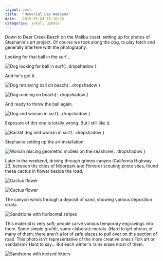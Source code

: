 ```yaml
---
layout: post
title:  "Memorial Day Weekend"
date:   2015-05-24 15:10:26
categories: jekyll update
---
```

Down to Deer Creek Beach on the Malibu coast, setting up for photos of Stephanie's art project.  Of course we took along the dog, to play fetch and generally interfere with the photography.  

Looking for that ball in the surf...  


![Dog looking for ball in surf](/images/memorial_day_2015/dog_in_surf_1.png){: .dropshadow }  

And he's got it.  

![Dog retrieving ball on beach](/images/memorial_day_2015/dog_in_surf2.png){: .dropshadow }  
  
![Dog running on beach](/images/memorial_day_2015/dog_in_surf_3.png){: .dropshadow }  

And ready to throw the ball again.  

![Dog and woman in surf](/images/memorial_day_2015/in_surf.png){: .dropshadow }  

Exposure of this one is totally wrong.   But I still like it.  

![Backlit dog and woman in surf](/images/memorial_day_2015/in_surf2.png){: .dropshadow }  

Stephanie setting up the art installation.  

![Woman placing geometric models on the seashore](/images/memorial_day_2015/setting_art.png){: .dropshadow }  

Later in the weekend, driving through grimes canyon (California Highway 23, between the cities of Moorpark and Filmore) scouting photo sites, found these cactus in flower beside the road.  

![Cactus flower](/images/memorial_day_2015/roadside_cactus_flower.png)  

![Cactus flower](/images/memorial_day_2015/roadside_cactus_flower2.png)  

The canyon winds through a deposit of sand, showing various deposition strata.  

![Sandstone with horizontal stripes](/images/memorial_day_2015/grimes_canyon_strata.png)

This material is very soft; people carve various temporary engravings into them.   Some simple grafitti, some elaborate murals.   (Hard to get photos of many of them; there aren't a lot of safe places to pull over on this section of road. This photo isn't representative of the more creative ones.) Folk art or vandalism?  Hard to say... But each winter's rains erase most of them.  

![Sandstone with incised letters](/images/memorial_day_2015/grimes_canyon.png)

  

